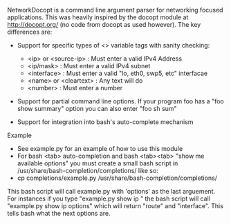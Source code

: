 NetworkDocopt is a command line argument parser for networking focused applications.  This was heavily inspired by the docopt module at http://docopt.org/ (no code from docopt as used however). The key differences are:

- Support for specific types of <> variable tags with sanity checking:
    - \<ip\> or \<source-ip\>   : Must enter a valid IPv4 Address
    - \<ip\/mask\>             : Must enter a valid IPv4 subnet 
    - \<interface\>           : Must enter a valid "lo, eth0, swp5, etc" interfacae
    - \<name> or \<cleartext\> : Any text will do 
    - \<number\>              : Must enter a number

- Support for partial command line options.  If your program foo has a "foo show summary" option you can also enter "foo sh sum"
 
- Support for integration into bash's auto-complete mechanism


Example
- See example.py for an example of how to use this module
- For bash \<tab\> auto-completion and bash \<tab\>\<tab\> "show me available options" you must create a small bash script in /usr/share/bash-completion/completions/ like so:
- cp completions/example.py /usr/share/bash-completion/completions/

This bash script will call example.py with 'options' as the last arguement. For instances if you type "example.py show ip <tab><tab>" the bash script will call "example.py show ip options" which will return "route" and "interface". This tells bash what the next options are.
